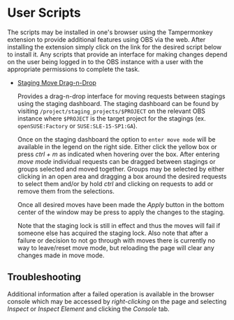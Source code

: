 # User Scripts

The scripts may be installed in one's browser using the Tampermonkey extension to provide additional features using OBS via the web. After installing the extension simply click on the link for the desired script below to install it. Any scripts that provide an interface for making changes depend on the user being logged in to the OBS instance with a user with the appropriate permissions to complete the task.

- [Staging Move Drag-n-Drop](https://github.com/openSUSE/openSUSE-release-tools/raw/master/userscript/staging-move-drag-n-drop.user.js)

  Provides a drag-n-drop interface for moving requests between stagings using the staging dashboard. The staging dashboard can be found by visiting `/project/staging_projects/$PROJECT` on the relevant OBS instance where `$PROJECT` is the target project for the stagings (ex. `openSUSE:Factory` or `SUSE:SLE-15-SP1:GA`).

  Once on the staging dashboard the option to `enter move mode` will be available in the legend on the right side. Either click the yellow box or press _ctrl + m_ as indicated when hovering over the box. After entering _move mode_ individual requests can be dragged between stagings or groups selected and moved together. Groups may be selected by either clicking in an open area and dragging a box around the desired requests to select them and/or by hold _ctrl_ and clicking on requests to add or remove them from the selections.

  Once all desired moves have been made the _Apply_ button in the bottom center of the window may be press to apply the changes to the staging.

  Note that the staging lock is still in effect and thus the moves will fail if someone else has acquired the staging lock. Also note that after a failure or decision to not go through with moves there is currently no way to leave/reset move mode, but reloading the page will clear any changes made in move mode.

## Troubleshooting

Additional information after a failed operation is available in the browser console which may be accessed by _right-clicking_ on the page and selecting _Inspect_ or _Inspect Element_ and clicking the _Console_ tab.
